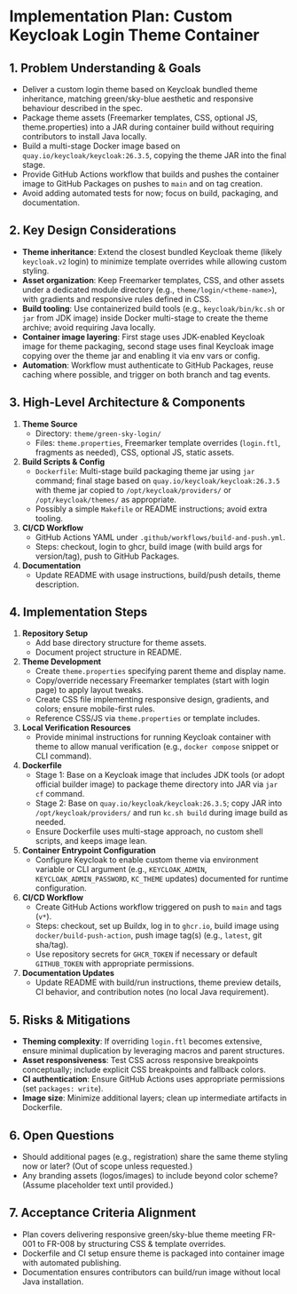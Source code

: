 # Implementation Plan: Custom Keycloak Login Theme Container

## 1. Problem Understanding & Goals
- Deliver a custom login theme based on Keycloak bundled theme inheritance, matching green/sky-blue aesthetic and responsive behaviour described in the spec.
- Package theme assets (Freemarker templates, CSS, optional JS, theme.properties) into a JAR during container build without requiring contributors to install Java locally.
- Build a multi-stage Docker image based on `quay.io/keycloak/keycloak:26.3.5`, copying the theme JAR into the final stage.
- Provide GitHub Actions workflow that builds and pushes the container image to GitHub Packages on pushes to `main` and on tag creation.
- Avoid adding automated tests for now; focus on build, packaging, and documentation.

## 2. Key Design Considerations
- **Theme inheritance**: Extend the closest bundled Keycloak theme (likely `keycloak.v2` login) to minimize template overrides while allowing custom styling.
- **Asset organization**: Keep Freemarker templates, CSS, and other assets under a dedicated module directory (e.g., `theme/login/<theme-name>`), with gradients and responsive rules defined in CSS.
- **Build tooling**: Use containerized build tools (e.g., `keycloak/bin/kc.sh` or `jar` from JDK image) inside Docker multi-stage to create the theme archive; avoid requiring Java locally.
- **Container image layering**: First stage uses JDK-enabled Keycloak image for theme packaging, second stage uses final Keycloak image copying over the theme jar and enabling it via env vars or config.
- **Automation**: Workflow must authenticate to GitHub Packages, reuse caching where possible, and trigger on both branch and tag events.

## 3. High-Level Architecture & Components
1. **Theme Source**
   - Directory: `theme/green-sky-login/`
   - Files: `theme.properties`, Freemarker template overrides (`login.ftl`, fragments as needed), CSS, optional JS, static assets.
2. **Build Scripts & Config**
   - `Dockerfile`: Multi-stage build packaging theme jar using `jar` command; final stage based on `quay.io/keycloak/keycloak:26.3.5` with theme jar copied to `/opt/keycloak/providers/` or `/opt/keycloak/themes/` as appropriate.
   - Possibly a simple `Makefile` or README instructions; avoid extra tooling.
3. **CI/CD Workflow**
   - GitHub Actions YAML under `.github/workflows/build-and-push.yml`.
   - Steps: checkout, login to ghcr, build image (with build args for version/tag), push to GitHub Packages.
4. **Documentation**
   - Update README with usage instructions, build/push details, theme description.

## 4. Implementation Steps
1. **Repository Setup**
   - Add base directory structure for theme assets.
   - Document project structure in README.
2. **Theme Development**
   - Create `theme.properties` specifying parent theme and display name.
   - Copy/override necessary Freemarker templates (start with login page) to apply layout tweaks.
   - Create CSS file implementing responsive design, gradients, and colors; ensure mobile-first rules.
   - Reference CSS/JS via `theme.properties` or template includes.
3. **Local Verification Resources**
   - Provide minimal instructions for running Keycloak container with theme to allow manual verification (e.g., `docker compose` snippet or CLI command).
4. **Dockerfile**
   - Stage 1: Base on a Keycloak image that includes JDK tools (or adopt official builder image) to package theme directory into JAR via `jar cf` command.
   - Stage 2: Base on `quay.io/keycloak/keycloak:26.3.5`; copy JAR into `/opt/keycloak/providers/` and run `kc.sh build` during image build as needed.
   - Ensure Dockerfile uses multi-stage approach, no custom shell scripts, and keeps image lean.
5. **Container Entrypoint Configuration**
   - Configure Keycloak to enable custom theme via environment variable or CLI argument (e.g., `KEYCLOAK_ADMIN`, `KEYCLOAK_ADMIN_PASSWORD`, `KC_THEME` updates) documented for runtime configuration.
6. **CI/CD Workflow**
   - Create GitHub Actions workflow triggered on push to `main` and tags (`v*`).
   - Steps: checkout, set up Buildx, log in to `ghcr.io`, build image using `docker/build-push-action`, push image tag(s) (e.g., `latest`, git sha/tag).
   - Use repository secrets for `GHCR_TOKEN` if necessary or default `GITHUB_TOKEN` with appropriate permissions.
7. **Documentation Updates**
   - Update README with build/run instructions, theme preview details, CI behavior, and contribution notes (no local Java requirement).

## 5. Risks & Mitigations
- **Theming complexity**: If overriding `login.ftl` becomes extensive, ensure minimal duplication by leveraging macros and parent structures.
- **Asset responsiveness**: Test CSS across responsive breakpoints conceptually; include explicit CSS breakpoints and fallback colors.
- **CI authentication**: Ensure GitHub Actions uses appropriate permissions (set `packages: write`).
- **Image size**: Minimize additional layers; clean up intermediate artifacts in Dockerfile.

## 6. Open Questions
- Should additional pages (e.g., registration) share the same theme styling now or later? (Out of scope unless requested.)
- Any branding assets (logos/images) to include beyond color scheme? (Assume placeholder text until provided.)

## 7. Acceptance Criteria Alignment
- Plan covers delivering responsive green/sky-blue theme meeting FR-001 to FR-008 by structuring CSS & template overrides.
- Dockerfile and CI setup ensure theme is packaged into container image with automated publishing.
- Documentation ensures contributors can build/run image without local Java installation.

